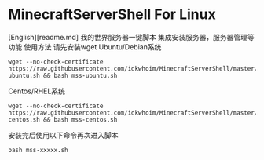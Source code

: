 # MinecraftServerShell For Linux
[English][readme.md]
我的世界服务器一键脚本 集成安装服务器，服务器管理等功能
使用方法
请先安装wget
Ubuntu/Debian系统
```
wget --no-check-certificate https://raw.githubusercontent.com/idkwhoim/MinecraftServerShell/master/mss-ubuntu.sh && bash mss-ubuntu.sh
```
Centos/RHEL系统
```
wget --no-check-certificate https://raw.githubusercontent.com/idkwhoim/MinecraftServerShell/master/mss-centos.sh && bash mss-centos.sh
```
安装完后使用以下命令再次进入脚本
```
bash mss-xxxxx.sh
```
